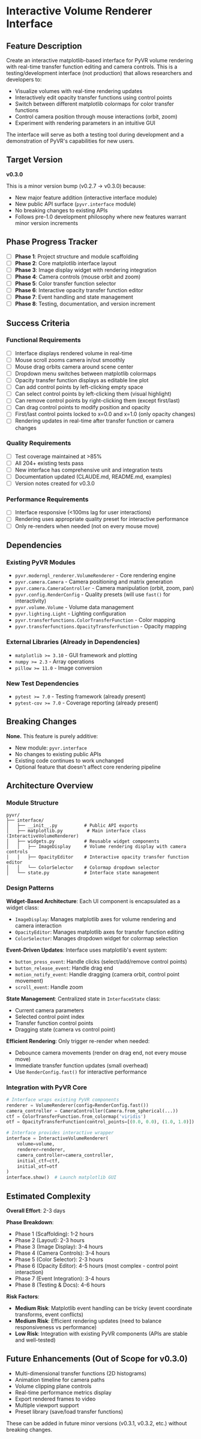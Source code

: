 # Interactive Volume Renderer Interface

## Feature Description

Create an interactive matplotlib-based interface for PyVR volume rendering with real-time transfer function editing and camera controls. This is a testing/development interface (not production) that allows researchers and developers to:

- Visualize volumes with real-time rendering updates
- Interactively edit opacity transfer functions using control points
- Switch between different matplotlib colormaps for color transfer functions
- Control camera position through mouse interactions (orbit, zoom)
- Experiment with rendering parameters in an intuitive GUI

The interface will serve as both a testing tool during development and a demonstration of PyVR's capabilities for new users.

## Target Version

**v0.3.0**

This is a minor version bump (v0.2.7 → v0.3.0) because:
- New major feature addition (interactive interface module)
- New public API surface (`pyvr.interface` module)
- No breaking changes to existing APIs
- Follows pre-1.0 development philosophy where new features warrant minor version increments

## Phase Progress Tracker

- [ ] **Phase 1**: Project structure and module scaffolding
- [ ] **Phase 2**: Core matplotlib interface layout
- [ ] **Phase 3**: Image display widget with rendering integration
- [ ] **Phase 4**: Camera controls (mouse orbit and zoom)
- [ ] **Phase 5**: Color transfer function selector
- [ ] **Phase 6**: Interactive opacity transfer function editor
- [ ] **Phase 7**: Event handling and state management
- [ ] **Phase 8**: Testing, documentation, and version increment

## Success Criteria

### Functional Requirements
- [ ] Interface displays rendered volume in real-time
- [ ] Mouse scroll zooms camera in/out smoothly
- [ ] Mouse drag orbits camera around scene center
- [ ] Dropdown menu switches between matplotlib colormaps
- [ ] Opacity transfer function displays as editable line plot
- [ ] Can add control points by left-clicking empty space
- [ ] Can select control points by left-clicking them (visual highlight)
- [ ] Can remove control points by right-clicking them (except first/last)
- [ ] Can drag control points to modify position and opacity
- [ ] First/last control points locked to x=0.0 and x=1.0 (only opacity changes)
- [ ] Rendering updates in real-time after transfer function or camera changes

### Quality Requirements
- [ ] Test coverage maintained at >85%
- [ ] All 204+ existing tests pass
- [ ] New interface has comprehensive unit and integration tests
- [ ] Documentation updated (CLAUDE.md, README.md, examples)
- [ ] Version notes created for v0.3.0

### Performance Requirements
- [ ] Interface responsive (<100ms lag for user interactions)
- [ ] Rendering uses appropriate quality preset for interactive performance
- [ ] Only re-renders when needed (not on every mouse move)

## Dependencies

### Existing PyVR Modules
- `pyvr.moderngl_renderer.VolumeRenderer` - Core rendering engine
- `pyvr.camera.Camera` - Camera positioning and matrix generation
- `pyvr.camera.CameraController` - Camera manipulation (orbit, zoom, pan)
- `pyvr.config.RenderConfig` - Quality presets (will use `fast()` for interactivity)
- `pyvr.volume.Volume` - Volume data management
- `pyvr.lighting.Light` - Lighting configuration
- `pyvr.transferfunctions.ColorTransferFunction` - Color mapping
- `pyvr.transferfunctions.OpacityTransferFunction` - Opacity mapping

### External Libraries (Already in Dependencies)
- `matplotlib >= 3.10` - GUI framework and plotting
- `numpy >= 2.3` - Array operations
- `pillow >= 11.0` - Image conversion

### New Test Dependencies
- `pytest >= 7.0` - Testing framework (already present)
- `pytest-cov >= 7.0` - Coverage reporting (already present)

## Breaking Changes

**None.** This feature is purely additive:
- New module: `pyvr.interface`
- No changes to existing public APIs
- Existing code continues to work unchanged
- Optional feature that doesn't affect core rendering pipeline

## Architecture Overview

### Module Structure
```
pyvr/
├── interface/
│   ├── __init__.py          # Public API exports
│   ├── matplotlib.py         # Main interface class (InteractiveVolumeRenderer)
│   ├── widgets.py           # Reusable widget components
│   │   ├── ImageDisplay     # Volume rendering display with camera controls
│   │   ├── OpacityEditor    # Interactive opacity transfer function editor
│   │   └── ColorSelector    # Colormap dropdown selector
│   └── state.py             # Interface state management
```

### Design Patterns

**Widget-Based Architecture**: Each UI component is encapsulated as a widget class:
- `ImageDisplay`: Manages matplotlib axes for volume rendering and camera interaction
- `OpacityEditor`: Manages matplotlib axes for transfer function editing
- `ColorSelector`: Manages dropdown widget for colormap selection

**Event-Driven Updates**: Interface uses matplotlib's event system:
- `button_press_event`: Handle clicks (select/add/remove control points)
- `button_release_event`: Handle drag end
- `motion_notify_event`: Handle dragging (camera orbit, control point movement)
- `scroll_event`: Handle zoom

**State Management**: Centralized state in `InterfaceState` class:
- Current camera parameters
- Selected control point index
- Transfer function control points
- Dragging state (camera vs control point)

**Efficient Rendering**: Only trigger re-render when needed:
- Debounce camera movements (render on drag end, not every mouse move)
- Immediate transfer function updates (small overhead)
- Use `RenderConfig.fast()` for interactive performance

### Integration with PyVR Core

```python
# Interface wraps existing PyVR components
renderer = VolumeRenderer(config=RenderConfig.fast())
camera_controller = CameraController(Camera.from_spherical(...))
ctf = ColorTransferFunction.from_colormap('viridis')
otf = OpacityTransferFunction(control_points=[(0.0, 0.0), (1.0, 1.0)])

# Interface provides interactive wrapper
interface = InteractiveVolumeRenderer(
    volume=volume,
    renderer=renderer,
    camera_controller=camera_controller,
    initial_ctf=ctf,
    initial_otf=otf
)
interface.show()  # Launch matplotlib GUI
```

## Estimated Complexity

**Overall Effort**: 2-3 days

**Phase Breakdown**:
- Phase 1 (Scaffolding): 1-2 hours
- Phase 2 (Layout): 2-3 hours
- Phase 3 (Image Display): 3-4 hours
- Phase 4 (Camera Controls): 3-4 hours
- Phase 5 (Color Selector): 2-3 hours
- Phase 6 (Opacity Editor): 4-5 hours (most complex - control point interaction)
- Phase 7 (Event Integration): 3-4 hours
- Phase 8 (Testing & Docs): 4-6 hours

**Risk Factors**:
- **Medium Risk**: Matplotlib event handling can be tricky (event coordinate transforms, event conflicts)
- **Medium Risk**: Efficient rendering updates (need to balance responsiveness vs performance)
- **Low Risk**: Integration with existing PyVR components (APIs are stable and well-tested)

## Future Enhancements (Out of Scope for v0.3.0)

- Multi-dimensional transfer functions (2D histograms)
- Animation timeline for camera paths
- Volume clipping plane controls
- Real-time performance metrics display
- Export rendered frames to video
- Multiple viewport support
- Preset library (save/load transfer functions)

These can be added in future minor versions (v0.3.1, v0.3.2, etc.) without breaking changes.
